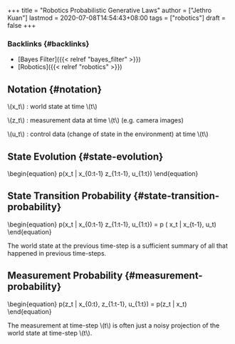 +++
title = "Robotics Probabilistic Generative Laws"
author = ["Jethro Kuan"]
lastmod = 2020-07-08T14:54:43+08:00
tags = ["robotics"]
draft = false
+++

### Backlinks {#backlinks}

- [Bayes Filter]({{< relref "bayes_filter" >}})
- [Robotics]({{< relref "robotics" >}})

## Notation {#notation}

\\(x_t\\)
: world state at time \\(t\\)

\\(z_t\\)
: measurement data at time \\(t\\) (e.g. camera images)

\\(u_t\\)
: control data (change of state in the environment) at time
\\(t\\)

## State Evolution {#state-evolution}

\begin{equation}
p(x_t | x\_{0:t-1} z\_{1:t-1}, u\_{1:t})
\end{equation}

## State Transition Probability {#state-transition-probability}

\begin{equation}
p(x_t | x\_{0:t-1} z\_{1:t-1}, u\_{1:t}) = p ( x_t | x\_{t-1}, u_t)
\end{equation}

The world state at the previous time-step is a sufficient summary of
all that happened in previous time-steps.

## Measurement Probability {#measurement-probability}

\begin{equation}
p(z_t | x\_{0:t}, z\_{1:t-1}, u\_{1:t}) = p(z_t | x_t)
\end{equation}

The measurement at time-step \\(t\\) is often just a noisy projection of
the world state at time-step \\(t\\).
